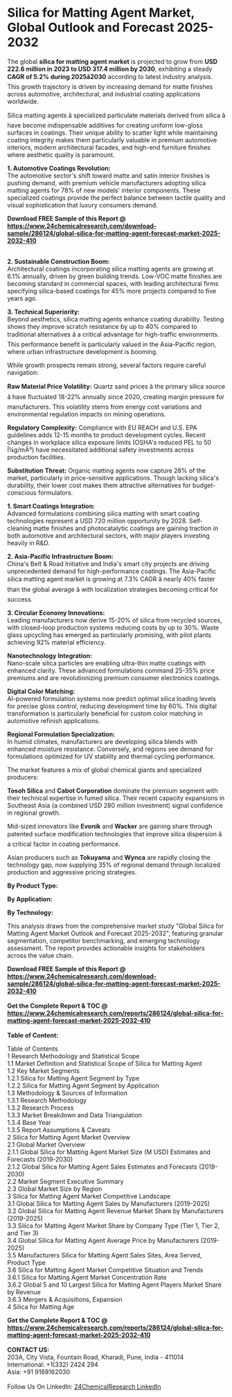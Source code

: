 <h1>Silica for Matting Agent Market, Global Outlook and Forecast 2025-2032</h1><p>The global <strong>silica for matting agent market</strong> is projected to grow from <strong>USD 222.6 million in 2023 to USD 317.4 million by 2030</strong>, exhibiting a steady <strong>CAGR of 5.2% during 2025â2030</strong> according to latest industry analysis. This growth trajectory is driven by increasing demand for matte finishes across automotive, architectural, and industrial coating applications worldwide.</p><p>Silica matting agents â specialized particulate materials derived from silica â have become indispensable additives for creating uniform low-gloss surfaces in coatings. Their unique ability to scatter light while maintaining coating integrity makes them particularly valuable in premium automotive interiors, modern architectural facades, and high-end furniture finishes where aesthetic quality is paramount.</p><p><strong>1. Automotive Coatings Revolution:</strong><br>
The automotive sector's shift toward matte and satin interior finishes is pushing demand, with premium vehicle manufacturers adopting silica matting agents for 78% of new models' interior components. These specialized coatings provide the perfect balance between tactile quality and visual sophistication that luxury consumers demand.</p><div><b>Download FREE Sample of this Report @ 
            <a href="https://www.24chemicalresearch.com/download-sample/286124/global-silica-for-matting-agent-forecast-market-2025-2032-410">
            https://www.24chemicalresearch.com/download-sample/286124/global-silica-for-matting-agent-forecast-market-2025-2032-410</a></b></div><br><p><strong>2. Sustainable Construction Boom:</strong><br>
Architectural coatings incorporating silica matting agents are growing at 6.1% annually, driven by green building trends. Low-VOC matte finishes are becoming standard in commercial spaces, with leading architectural firms specifying silica-based coatings for 45% more projects compared to five years ago.</p><p><strong>3. Technical Superiority:</strong><br>
Beyond aesthetics, silica matting agents enhance coating durability. Testing shows they improve scratch resistance by up to 40% compared to traditional alternatives â a critical advantage for high-traffic environments. This performance benefit is particularly valued in the Asia-Pacific region, where urban infrastructure development is booming.</p><p>While growth prospects remain strong, several factors require careful navigation:</p><p><strong>Raw Material Price Volatility:</strong> Quartz sand prices â the primary silica source â have fluctuated 18-22% annually since 2020, creating margin pressure for manufacturers. This volatility stems from energy cost variations and environmental regulation impacts on mining operations.</p><p><strong>Regulatory Complexity:</strong> Compliance with EU REACH and U.S. EPA guidelines adds 12-15 months to product development cycles. Recent changes in workplace silica exposure limits (OSHA's reduced PEL to 50 Î¼g/mÂ³) have necessitated additional safety investments across production facilities.</p><p><strong>Substitution Threat:</strong> Organic matting agents now capture 28% of the market, particularly in price-sensitive applications. Though lacking silica's durability, their lower cost makes them attractive alternatives for budget-conscious formulators.</p><p><strong>1. Smart Coatings Integration:</strong><br>
Advanced formulations combining silica matting with smart coating technologies represent a USD 720 million opportunity by 2028. Self-cleaning matte finishes and photocatalytic coatings are gaining traction in both automotive and architectural sectors, with major players investing heavily in R&amp;D.</p><p><strong>2. Asia-Pacific Infrastructure Boom:</strong><br>
China's Belt &amp; Road Initiative and India's smart city projects are driving unprecedented demand for high-performance coatings. The Asia-Pacific silica matting agent market is growing at 7.3% CAGR â nearly 40% faster than the global average â with localization strategies becoming critical for success.</p><p><strong>3. Circular Economy Innovations:</strong><br>
Leading manufacturers now derive 15-20% of silica from recycled sources, with closed-loop production systems reducing costs by up to 30%. Waste glass upcycling has emerged as particularly promising, with pilot plants achieving 92% material efficiency.</p><p><strong>Nanotechnology Integration:</strong><br>
	Nano-scale silica particles are enabling ultra-thin matte coatings with enhanced clarity. These advanced formulations command 25-35% price premiums and are revolutionizing premium consumer electronics coatings.</p><p><strong>Digital Color Matching:</strong><br>
	AI-powered formulation systems now predict optimal silica loading levels for precise gloss control, reducing development time by 60%. This digital transformation is particularly beneficial for custom color matching in automotive refinish applications.</p><p><strong>Regional Formulation Specialization:</strong><br>
	In humid climates, manufacturers are developing silica blends with enhanced moisture resistance. Conversely, arid regions see demand for formulations optimized for UV stability and thermal cycling performance.</p><p>The market features a mix of global chemical giants and specialized producers:</p><p><strong>Tosoh Silica</strong> and <strong>Cabot Corporation</strong> dominate the premium segment with their technical expertise in fumed silica. Their recent capacity expansions in Southeast Asia (a combined USD 280 million investment) signal confidence in regional growth.</p><p>Mid-sized innovators like <strong>Evonik</strong> and <strong>Wacker</strong> are gaining share through patented surface modification technologies that improve silica dispersion â a critical factor in coating performance.</p><p>Asian producers such as <strong>Tokuyama</strong> and <strong>Wynca</strong> are rapidly closing the technology gap, now supplying 35% of regional demand through localized production and aggressive pricing strategies.</p><p><strong>By Product Type:</strong></p><p><strong>By Application:</strong></p><p><strong>By Technology:</strong></p><p>This analysis draws from the comprehensive market study "Global Silica for Matting Agent Market Outlook and Forecast 2025-2032", featuring granular segmentation, competitor benchmarking, and emerging technology assessment. The report provides actionable insights for stakeholders across the value chain.</p><div><b>Download FREE Sample of this Report @ 
            <a href="https://www.24chemicalresearch.com/download-sample/286124/global-silica-for-matting-agent-forecast-market-2025-2032-410">
            https://www.24chemicalresearch.com/download-sample/286124/global-silica-for-matting-agent-forecast-market-2025-2032-410</a></b></div><br><div><b>Get the Complete Report & TOC @ 
            <a href="https://www.24chemicalresearch.com/reports/286124/global-silica-for-matting-agent-forecast-market-2025-2032-410">
            https://www.24chemicalresearch.com/reports/286124/global-silica-for-matting-agent-forecast-market-2025-2032-410</a></b></div><br>
            <b>Table of Content:</b><p>Table of Contents<br />
1 Research Methodology and Statistical Scope<br />
1.1 Market Definition and Statistical Scope of Silica for Matting Agent<br />
1.2 Key Market Segments<br />
1.2.1 Silica for Matting Agent Segment by Type<br />
1.2.2 Silica for Matting Agent Segment by Application<br />
1.3 Methodology & Sources of Information<br />
1.3.1 Research Methodology<br />
1.3.2 Research Process<br />
1.3.3 Market Breakdown and Data Triangulation<br />
1.3.4 Base Year<br />
1.3.5 Report Assumptions & Caveats<br />
2 Silica for Matting Agent Market Overview<br />
2.1 Global Market Overview<br />
2.1.1 Global Silica for Matting Agent Market Size (M USD) Estimates and Forecasts (2019-2030)<br />
2.1.2 Global Silica for Matting Agent Sales Estimates and Forecasts (2019-2030)<br />
2.2 Market Segment Executive Summary<br />
2.3 Global Market Size by Region<br />
3 Silica for Matting Agent Market Competitive Landscape<br />
3.1 Global Silica for Matting Agent Sales by Manufacturers (2019-2025)<br />
3.2 Global Silica for Matting Agent Revenue Market Share by Manufacturers (2019-2025)<br />
3.3 Silica for Matting Agent Market Share by Company Type (Tier 1, Tier 2, and Tier 3)<br />
3.4 Global Silica for Matting Agent Average Price by Manufacturers (2019-2025)<br />
3.5 Manufacturers Silica for Matting Agent Sales Sites, Area Served, Product Type<br />
3.6 Silica for Matting Agent Market Competitive Situation and Trends<br />
3.6.1 Silica for Matting Agent Market Concentration Rate<br />
3.6.2 Global 5 and 10 Largest Silica for Matting Agent Players Market Share by Revenue<br />
3.6.3 Mergers & Acquisitions, Expansion<br />
4 Silica for Matting Age</p><div><b>Get the Complete Report & TOC @ 
            <a href="https://www.24chemicalresearch.com/reports/286124/global-silica-for-matting-agent-forecast-market-2025-2032-410">
            https://www.24chemicalresearch.com/reports/286124/global-silica-for-matting-agent-forecast-market-2025-2032-410</a></b></div><br><b>CONTACT US:</b><br>
            203A, City Vista, Fountain Road, Kharadi, Pune, India - 411014<br>
            International: +1(332) 2424 294<br>
            Asia: +91 9169162030 <br><br>
            Follow Us On LinkedIn: <a href="https://www.linkedin.com/company/24chemicalresearch/">24ChemicalResearch LinkedIn</a>